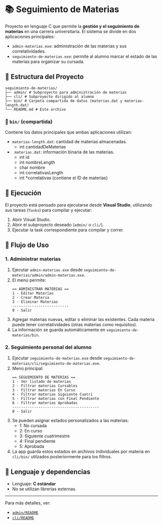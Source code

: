 # 📚 Seguimiento de Materias

Proyecto en lenguaje C que permite la **gestión y el seguimiento de materias** en una carrera universitaria. El sistema se divide en dos aplicaciones principales:

- `admin-materias.exe`: administración de las materias y sus correlatividades.
- `seguimiento-de-materias.exe`: permite al alumno marcar el estado de las materias para organizar su cursada.

## 🧩 Estructura del Proyecto

```
seguimiento-de-materias/
├── admin/ # Subproyecto para administración de materias
├── cli/ # Subproyecto dirigido al alumno
├── bin/ # Carpeta compartida de datos (materias.dat y materias-length.dat)
└── README.md # Este archivo
```

### 📂 `bin/` (compartida)

Contiene los datos principales que ambas aplicaciones utilizan:

- `materias-length.dat`: cantidad de materias almacenadas.
  - int cantidadDeMaterias
- ` materias.dat`: información binaria de las materias.
  - int id
  - int nombreLength
  - char nombre
  - int correlativasLength
  - int \*correlativas (contiene el ID de materias)

## 🚀 Ejecución

El proyecto está pensado para ejecutarse desde **Visual Studio**, utilizando sus tareas (`Tasks`) para compilar y ejecutar:

1. Abrir Visual Studio.
2. Abrir el subproyecto deseado (`admin/` o `cli/`).
3. Ejecutar la task correspondiente para compilar y correr.

## 🔧 Flujo de Uso

### 1. Administrar materias

1. Ejecutar `admin-materias.exe` desde `seguimiento-de-materias/admin/admin-materias.exe`.
2. El menú permite:
   ```
   == ADMINISTRAR MATERIAS ==
   1 - Editar Materias
   2 - Crear Materia
   3 - Eliminar Materias
   --------------------------
   0 - Salir
   ```
3. Agregar materias nuevas, editar o eliminar las existentes. Cada materia puede tener correlatividades (otras materias como requisitos).
4. La información se guarda automáticamente en `seguimiento-de-materias/bin`.

### 2. Seguimiento personal del alumno

1. Ejecutar `seguimiento-de-materias.exe` desde `seguimiento-de-materias/cli/seguimiento-de-materias.exe`.
2. Menú principal:
   ```
   == SEGUIMIENTO DE MATERIAS ==
   1 - Ver listado de materias
   2 - Filtrar materias Cursables
   3 - Filtrar materias En Curso
   4 - Filtrar materias Siguiente Cuatri
   5 - Filtrar materias con Final Pendiente
   6 - Filtrar materias Aprobadas
   ----------------------------------------
   0 - Salir
   ```
3. Se pueden asignar estados personalizados a las materias:
   - 1: No cursada
   - 2: En curso
   - 3: Siguiente cuatrimestre
   - 4: Final pendiente
   - 5: Aprobada
4. La app guarda estos estados en archivos individuales por materia en `cli/bin/` utilzados posteriormente para los filtros.

## 🧱 Lenguaje y dependencias

- Lenguaje: **C estándar**
- No se utilizan librerías externas.

---

Para más detalles, ver:

- [`admin/README`](admin/README)
- [`cli/README`](cli/README)
